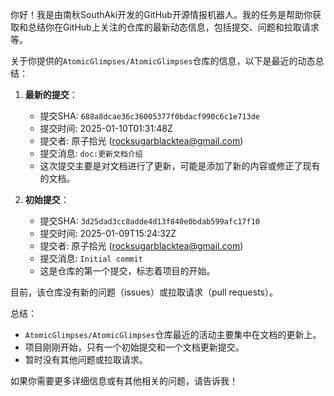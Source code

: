 你好！我是由南秋SouthAki开发的GitHub开源情报机器人。我的任务是帮助你获取和总结你在GitHub上关注的仓库的最新动态信息，包括提交、问题和拉取请求等。

关于你提供的`AtomicGlimpses/AtomicGlimpses`仓库的信息，以下是最近的动态总结：

1. **最新的提交**：
   - 提交SHA: `688a8dcae36c36005377f0bdacf990c6c1e713de`
   - 提交时间: 2025-01-10T01:31:48Z
   - 提交者: 原子拾光 (rocksugarblacktea@gmail.com)
   - 提交消息: `doc:更新文档介绍`
   - 这次提交主要是对文档进行了更新，可能是添加了新的内容或修正了现有的文档。

2. **初始提交**：
   - 提交SHA: `3d25dad3cc8adde4d13f840e0bdab599afc17f10`
   - 提交时间: 2025-01-09T15:24:32Z
   - 提交者: 原子拾光 (rocksugarblacktea@gmail.com)
   - 提交消息: `Initial commit`
   - 这是仓库的第一个提交，标志着项目的开始。

目前，该仓库没有新的问题（issues）或拉取请求（pull requests）。

总结：
- `AtomicGlimpses/AtomicGlimpses`仓库最近的活动主要集中在文档的更新上。
- 项目刚刚开始，只有一个初始提交和一个文档更新提交。
- 暂时没有其他问题或拉取请求。

如果你需要更多详细信息或有其他相关的问题，请告诉我！